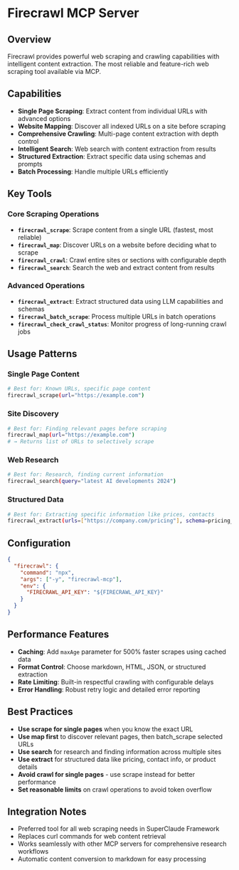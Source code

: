 # Firecrawl MCP Server

## Overview
Firecrawl provides powerful web scraping and crawling capabilities with intelligent content extraction. The most reliable and feature-rich web scraping tool available via MCP.

## Capabilities
- **Single Page Scraping**: Extract content from individual URLs with advanced options
- **Website Mapping**: Discover all indexed URLs on a site before scraping
- **Comprehensive Crawling**: Multi-page content extraction with depth control
- **Intelligent Search**: Web search with content extraction from results
- **Structured Extraction**: Extract specific data using schemas and prompts
- **Batch Processing**: Handle multiple URLs efficiently

## Key Tools

### Core Scraping Operations
- **`firecrawl_scrape`**: Scrape content from a single URL (fastest, most reliable)
- **`firecrawl_map`**: Discover URLs on a website before deciding what to scrape
- **`firecrawl_crawl`**: Crawl entire sites or sections with configurable depth
- **`firecrawl_search`**: Search the web and extract content from results

### Advanced Operations
- **`firecrawl_extract`**: Extract structured data using LLM capabilities and schemas
- **`firecrawl_batch_scrape`**: Process multiple URLs in batch operations
- **`firecrawl_check_crawl_status`**: Monitor progress of long-running crawl jobs

## Usage Patterns

### Single Page Content
```bash
# Best for: Known URLs, specific page content
firecrawl_scrape(url="https://example.com")
```

### Site Discovery
```bash
# Best for: Finding relevant pages before scraping
firecrawl_map(url="https://example.com") 
# → Returns list of URLs to selectively scrape
```

### Web Research
```bash
# Best for: Research, finding current information
firecrawl_search(query="latest AI developments 2024")
```

### Structured Data
```bash
# Best for: Extracting specific information like prices, contacts
firecrawl_extract(urls=["https://company.com/pricing"], schema=pricing_schema)
```

## Configuration
```json
{
  "firecrawl": {
    "command": "npx",
    "args": ["-y", "firecrawl-mcp"],
    "env": {
      "FIRECRAWL_API_KEY": "${FIRECRAWL_API_KEY}"
    }
  }
}
```

## Performance Features
- **Caching**: Add `maxAge` parameter for 500% faster scrapes using cached data
- **Format Control**: Choose markdown, HTML, JSON, or structured extraction
- **Rate Limiting**: Built-in respectful crawling with configurable delays
- **Error Handling**: Robust retry logic and detailed error reporting

## Best Practices
- **Use scrape for single pages** when you know the exact URL
- **Use map first** to discover relevant pages, then batch_scrape selected URLs
- **Use search** for research and finding information across multiple sites
- **Use extract** for structured data like pricing, contact info, or product details
- **Avoid crawl for single pages** - use scrape instead for better performance
- **Set reasonable limits** on crawl operations to avoid token overflow

## Integration Notes
- Preferred tool for all web scraping needs in SuperClaude Framework
- Replaces curl commands for web content retrieval
- Works seamlessly with other MCP servers for comprehensive research workflows
- Automatic content conversion to markdown for easy processing